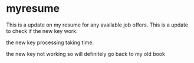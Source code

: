 # myresume
This is a update on my resume for any available job offers.
This is a update to check if the new key work.

the new key processing taking time.

the new key not working so will definitely go back to my old book 
